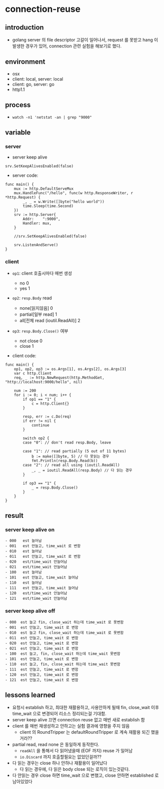 # connection-reuse 
## introduction
- golang server 의 file descriptor 고갈이 일어나서, request 를 못받고 hang 이 발생한 경우가 있어, connection 관련 실험을 해보기로 했다.

## environment
- osx 
- client: local, server: local
- client: go, server: go
- http1.1

## process
- `watch -n1 'netstat -an | grep "9000"`

## variable
### server 
- server keep alive
```golang
srv.SetKeepAlivesEnabled(false)
```

- server code:
```golang
func main() {
	mux := http.DefaultServeMux
	mux.HandleFunc("/hello", func(w http.ResponseWriter, r *http.Request) {
		_, _ = w.Write([]byte("hello world"))
		time.Sleep(time.Second)
	})
	srv := http.Server{
		Addr:    ":9000",
		Handler: mux,
	}

	//srv.SetKeepAlivesEnabled(false)

	srv.ListenAndServe()
}

```

### client
- `op1`: client 호출시마다 매번 생성
    - no 0
    - yes 1
- `op2`: `resp.Body` read 
    - none[읽지않음]    0
    - partial[일부 read] 1
    - all[전체 read (ioutil.ReadAll)] 2
- `op3`: `resp.Body.Close()` 여부 
    - not close 0
    - close 1

- client code:
```golang
func main() {
	op1, op2, op3 := os.Args[1], os.Args[2], os.Args[3]
	var c http.Client
	req, _ := http.NewRequest(http.MethodGet, "http://localhost:9000/hello", nil)

	num := 200
	for i := 0; i < num; i++ {
		if op1 == "1" {
			c = http.Client{}
		}

		resp, err := c.Do(req)
		if err != nil {
			continue
		}

		switch op2 {
		case "0": // don't read resp.Body, leave

		case "1": // read partially (5 out of 11 bytes)
			b := make([]byte, 5) // 다 못읽는 경우
			fmt.Println(resp.Body.Read(b))
		case "2": // read all using (ioutil.ReadAll)
			_, _ = ioutil.ReadAll(resp.Body) // 다 읽는 경우
		}

		if op3 == "1" {
			_ = resp.Body.Close()
		}
	}
}
```


## result
### server keep alive on
```
- 000   est 늘어남
- 001   est 안늘고, time_wait 로 변함
- 010   est 늘어남
- 011   est 안늘고, time_wait 로 변함
- 020   est/time_wait 안늘어남
- 021   est/time_wait 안늘어남
- 100   est 늘어남
- 101   est 안늘고, time_wait 늘어남
- 110   est 늘어남
- 111   est 안늘고, time_wait 늘어남
- 120   est/time_wait 안늘어남 
- 121   est/time_wait 안늘어남
```

### server keep alive off
```
- 000  est 늘고 fin, close_wait 하는데 time_wait 로 못변함
- 001  est 안늘고, time_wait 로 변함
- 010  est 늘고 fin, close_wait 하는데 time_wait 로 못변함
- 011  est 안늘고, time_wait 로 변함
- 020  est 안늘고, time_wait 로 변함
- 021  est 안늘고, time_wait 로 변함 
- 100  est 늘고, fin, close_wait 하는데 time_wait 못변함
- 101  est 안늘고, time_wait 로 변함  
- 110  est 늘고, fin, close_wait 하는데 time_wait 못변함 
- 111  est 안늘고, time_wait 로 변함   
- 120  est 안늘고, time_wait 로 변함    
- 121  est 안늘고, time_wait 로 변함    
```

## lessons learned
- 요청시 establish 하고, 최대한 재활용하고, 사용안하게 될때 fin, close_wait 이후 time_wait 으로 변경되어 리소스 정리되는걸 기대함.
- server keep alive 끄면 connection reuse 없고 매번 새로 establish 함
- client 를 매번 재생성하고 안하고는 실험 결과에 영향을 주지 않음
    - client 의 RoundTripper 는 defaultRoundTripper 로 계속 재활용 되긴 했을거라??
- partial read, read none 은 동일하게 동작한다. 
    - `readAll` 을 통해서 다 읽어냈을때 (EOF 까지) reuse 가 일어남 
    - `io.Discard` 까지 호출할필요는 없었던걸까??
- 다 읽는 경우는 close 하나 안하나 재활용이 일어났다
    - 다 읽는 경우에, 다 읽은 body close 되는 로직이 있는것같다.
- 다 안읽는 경우 close 하면 time_wait 으로 변했고, close 안하면 established 로 남아있었다
